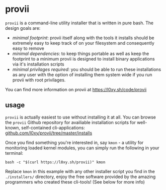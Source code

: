 # provii

`provii` is a command-line utility installer that is written in pure bash. The design goals are:
 - *minimal footprint*: provii itself along with the tools it installs should be extremely easy to keep track of on your filesystem and consequently easy to remove
 - *minimal dependencies*: to keep things portable as well as keep the footprint to a minimum provii is designed to install binary applications via it's installation scripts 
 - *minimal privilages required*: you should be able to run these installations as any user with the option of installing them system wide if you run provii with root privilages.

You can find more information on provii at https://l0xy.sh/code/provii

## usage

`provii` is actually easiest to use without installing it at all. You can browse the `provii` Github repository for availiable installation scripts for well-known, self-contained cli-applications: [github.com/l0xy/provii/tree/master/installs](https://github.com/l0xy/provii/tree/master/installs) 

Once you find something you're interested in, say `kmon` - a utility for monitoring loaded kernel modules, you can simply run the following in your terminal:

`bash -c "$(curl https://l0xy.sh/provii)" kmon` 

Replace `kmon` in this example with any other installer script you find in the `./installers/` directory, enjoy the free software provided by the amazing programmers who created these cli-tools! (See below for more info)
